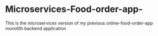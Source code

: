 # Microservices-Food-order-app-
This is the microservices version of my previous online-food-order-app monolith backend application 
